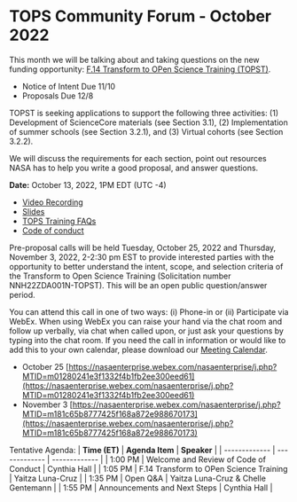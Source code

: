 # TOPS Community Forum - October 2022

This month we will be talking about and taking questions on the new funding opportunity: [F.14 Transform to OPen Science Training (TOPST)](https://nspires.nasaprs.com/external/solicitations/summary.do?solId=%7bAB776446-03A8-4C24-845D-2E5A2ADA2D5A%7d&path=&method=init). 
- Notice of Intent Due 11/10 
- Proposals Due 12/8

TOPST is seeking applications to support the following three activities:
(1) Development of ScienceCore materials (see Section 3.1),
(2) Implementation of summer schools (see Section 3.2.1), and
(3) Virtual cohorts (see Section 3.2.2).

We will discuss the requirements for each section, point out resources NASA has to help you write a good proposal, and answer questions.

**Date:** October 13, 2022, 1PM EDT (UTC -4)

- [Video Recording](https://www.youtube.com/watch?v=wTtmdWqUr1c)
- [Slides](https://doi.org/10.5281/zenodo.7195790)
- [TOPS Training FAQs](https://doi.org/10.5281/zenodo.7194641)
- [Code of conduct](../Community_Forums/code_of_conduct.md)

Pre-proposal calls will be held Tuesday, October 25, 2022 and Thursday, November 3, 2022, 2-2:30 pm EST to provide interested parties with the opportunity to better understand the intent, scope, and selection criteria of the Transform to Open Science Training (Solicitation number NNH22ZDA001N-TOPST). This will be an open public question/answer period.

You can attend this call in one of two ways: (i) Phone-in or (ii) Participate via WebEx. When using WebEx you can raise your hand via the chat room and follow up verbally, via chat when called upon, or just ask your questions by typing into the chat room. If you need the call in information or would like to add this to your own calendar, please download our [Meeting Calendar](https://github.com/nasa/Transform-to-Open-Science/tree/main/docs/Area1_Engagement).
- October 25 [https://nasaenterprise.webex.com/nasaenterprise/j.php?MTID=m01280241e3f1332f4b1fb2ee300eed61](https://nasaenterprise.webex.com/nasaenterprise/j.php?MTID=m01280241e3f1332f4b1fb2ee300eed61)
- November 3 [https://nasaenterprise.webex.com/nasaenterprise/j.php?MTID=m181c65b8777425f168a872e988670173](https://nasaenterprise.webex.com/nasaenterprise/j.php?MTID=m181c65b8777425f168a872e988670173)

Tentative Agenda:
| **Time (ET)** | **Agenda Item** | **Speaker** |
| ------------- | ------------- | ------------- |
| 1:00 PM | Welcome and Review of Code of Conduct | Cynthia Hall |
| 1:05 PM | F.14 Transform to OPen Science Training  | Yaitza Luna-Cruz  |
| 1:35 PM | Open Q&A | Yaitza Luna-Cruz &  Chelle Gentemann |
| 1:55 PM | Announcements and Next Steps | Cynthia Hall |
